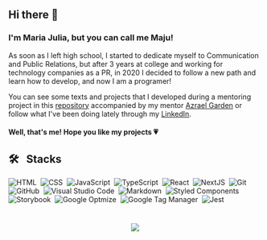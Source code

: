 ## Hi there 👋

<h3> I'm Maria Julia, but you can call me Maju! </h3>

As soon as I left high school, I started to dedicate myself to Communication and Public Relations, but after 3 years at college and working for technology companies as a PR, in 2020 I decided to follow a new path and learn how to develop, and now I am a programer!
 
You can see some texts and projects that I developed during a mentoring project in this [repository](https://github.com/azraelgarden/maju-mentoria) accompanied by my mentor [Azrael Garden](https://www.linkedin.com/in/azrael-garden/) or follow what I've been doing lately through my [LinkedIn](https://www.linkedin.com/in/mariajulialobo/).

<h4> Well, that's me! Hope you like my projects &#128151; </h4>

## 🛠 &nbsp; Stacks

![HTML](https://img.shields.io/badge/-HTML-05122A?style=flat&logo=HTML5)&nbsp;
![CSS](https://img.shields.io/badge/-CSS-05122A?style=flat&logo=CSS3&logoColor=1572B6)&nbsp;
![JavaScript](https://img.shields.io/badge/-JavaScript-05122A?style=flat&logo=javascript)&nbsp;
![TypeScript](https://img.shields.io/badge/-TypeScript-05122A?style=flat&logo=typescript)&nbsp;
![React](https://img.shields.io/badge/-React-05122A?style=flat&logo=react)&nbsp;
![NextJS](https://img.shields.io/badge/-Next.%20Js-05122A?style=flat&logo=Next.js&logoColor=007ACC)&nbsp;
![Git](https://img.shields.io/badge/-Git-05122A?style=flat&logo=git)&nbsp;
![GitHub](https://img.shields.io/badge/-GitHub-05122A?style=flat&logo=github)&nbsp;
![Visual Studio Code](https://img.shields.io/badge/-VS%20Code-05122A?style=flat&logo=visual-studio-code&logoColor=007ACC)&nbsp;
![Markdown](https://img.shields.io/badge/-Markdown-05122A?style=flat&logo=markdown)&nbsp;
![Styled Components](https://img.shields.io/badge/-Styled%20Components-05122A?style=flat&logo=styled-components&logoColor=DB7093)&nbsp;
![Storybook](https://img.shields.io/badge/-Storybook-05122A?style=flat&logo=Storybook&logoColor=DB7093)&nbsp;
![Google Optmize](https://img.shields.io/badge/-Google%20Optmize-05122A?style=flat&logo=Google%20Optimize&logoColor=B366F6)&nbsp;
![Google Tag Manager](https://img.shields.io/badge/-Google%20Tag%20Manager-05122A?style=flat&logo=Google%20Tag%20Manager&logoColor=246FDB)&nbsp;
![Jest](https://img.shields.io/badge/-Jest-05122A?style=flat&logo=Jest&logoColor=C21325)&nbsp;

<h1 align="center">
<img src="https://media0.giphy.com/media/dsKnRuALlWsZG/giphy.gif?cid=ecf05e47e568df3f8d34662fd088ef5b50c55893da43d9ee&rid=giphy.gif"/>
</h1>

